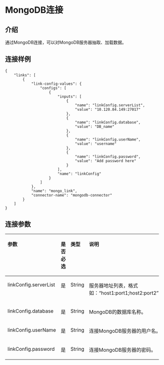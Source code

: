 # MongoDB连接<a name="dgc_02_0271"></a>

## 介绍<a name="zh-cn_topic_0108272832_section621837"></a>

通过MongoDB连接，可以对MongoDB服务器抽取、加载数据。

## 连接样例<a name="zh-cn_topic_0108272832_section6163607716523"></a>

```
{
    "links": [
        {
            "link-config-values": {
                "configs": [
                    {
                        "inputs": [
                            {
                                "name": "linkConfig.serverList",
                                "value": "10.120.84.149:27017"
                            },
                            {
                                "name": "linkConfig.database",
                                "value": "DB_name"
                            },
                            {
                                "name": "linkConfig.userName",
                                "value": "username"
                            },
                            {
                                "name": "linkConfig.password",
                                "value": "Add password here"
                            }
                        ],
                        "name": "linkConfig"
                    }
                ]
            },
            "name": "mongo_link",
            "connector-name": "mongodb-connector"
        }
    ]
}
```

## 连接参数<a name="zh-cn_topic_0108272832_section5035508012043"></a>

<a name="zh-cn_topic_0108272832_table13922888141527"></a>
<table><thead align="left"><tr id="zh-cn_topic_0108272832_row229143141527"><th class="cellrowborder" valign="top" width="19.84%" id="mcps1.1.5.1.1"><p id="zh-cn_topic_0108272832_p66756185141527"><a name="zh-cn_topic_0108272832_p66756185141527"></a><a name="zh-cn_topic_0108272832_p66756185141527"></a>参数</p>
</th>
<th class="cellrowborder" valign="top" width="20.34%" id="mcps1.1.5.1.2"><p id="zh-cn_topic_0108272832_p38541938141527"><a name="zh-cn_topic_0108272832_p38541938141527"></a><a name="zh-cn_topic_0108272832_p38541938141527"></a>是否必选</p>
</th>
<th class="cellrowborder" valign="top" width="16.68%" id="mcps1.1.5.1.3"><p id="zh-cn_topic_0108272832_p34889279141527"><a name="zh-cn_topic_0108272832_p34889279141527"></a><a name="zh-cn_topic_0108272832_p34889279141527"></a>类型</p>
</th>
<th class="cellrowborder" valign="top" width="43.14%" id="mcps1.1.5.1.4"><p id="zh-cn_topic_0108272832_p7459369141527"><a name="zh-cn_topic_0108272832_p7459369141527"></a><a name="zh-cn_topic_0108272832_p7459369141527"></a>说明</p>
</th>
</tr>
</thead>
<tbody><tr id="zh-cn_topic_0108272832_row2725489141730"><td class="cellrowborder" valign="top" width="19.84%" headers="mcps1.1.5.1.1 "><p id="zh-cn_topic_0108272832_p64025194161338"><a name="zh-cn_topic_0108272832_p64025194161338"></a><a name="zh-cn_topic_0108272832_p64025194161338"></a>linkConfig.serverList</p>
</td>
<td class="cellrowborder" valign="top" width="20.34%" headers="mcps1.1.5.1.2 "><p id="zh-cn_topic_0108272832_p18658186161338"><a name="zh-cn_topic_0108272832_p18658186161338"></a><a name="zh-cn_topic_0108272832_p18658186161338"></a>是</p>
</td>
<td class="cellrowborder" valign="top" width="16.68%" headers="mcps1.1.5.1.3 "><p id="zh-cn_topic_0108272832_p34918070161338"><a name="zh-cn_topic_0108272832_p34918070161338"></a><a name="zh-cn_topic_0108272832_p34918070161338"></a>String</p>
</td>
<td class="cellrowborder" valign="top" width="43.14%" headers="mcps1.1.5.1.4 "><p id="zh-cn_topic_0108272832_p9791447161338"><a name="zh-cn_topic_0108272832_p9791447161338"></a><a name="zh-cn_topic_0108272832_p9791447161338"></a>服务器地址列表，格式如：<span class="parmvalue" id="zh-cn_topic_0108272832_parmvalue21014167161338"><a name="zh-cn_topic_0108272832_parmvalue21014167161338"></a><a name="zh-cn_topic_0108272832_parmvalue21014167161338"></a>“host1:port1;host2:port2”</span>。</p>
</td>
</tr>
<tr id="zh-cn_topic_0108272832_row302832141730"><td class="cellrowborder" valign="top" width="19.84%" headers="mcps1.1.5.1.1 "><p id="zh-cn_topic_0108272832_p18431456161929"><a name="zh-cn_topic_0108272832_p18431456161929"></a><a name="zh-cn_topic_0108272832_p18431456161929"></a>linkConfig.database</p>
</td>
<td class="cellrowborder" valign="top" width="20.34%" headers="mcps1.1.5.1.2 "><p id="zh-cn_topic_0108272832_p16553004161929"><a name="zh-cn_topic_0108272832_p16553004161929"></a><a name="zh-cn_topic_0108272832_p16553004161929"></a>是</p>
</td>
<td class="cellrowborder" valign="top" width="16.68%" headers="mcps1.1.5.1.3 "><p id="zh-cn_topic_0108272832_p65724915161929"><a name="zh-cn_topic_0108272832_p65724915161929"></a><a name="zh-cn_topic_0108272832_p65724915161929"></a>String</p>
</td>
<td class="cellrowborder" valign="top" width="43.14%" headers="mcps1.1.5.1.4 "><p id="zh-cn_topic_0108272832_p22117919161929"><a name="zh-cn_topic_0108272832_p22117919161929"></a><a name="zh-cn_topic_0108272832_p22117919161929"></a>MongoDB的数据库名称。</p>
</td>
</tr>
<tr id="zh-cn_topic_0108272832_row14946728141730"><td class="cellrowborder" valign="top" width="19.84%" headers="mcps1.1.5.1.1 "><p id="zh-cn_topic_0108272832_p2311093316183"><a name="zh-cn_topic_0108272832_p2311093316183"></a><a name="zh-cn_topic_0108272832_p2311093316183"></a>linkConfig.userName</p>
</td>
<td class="cellrowborder" valign="top" width="20.34%" headers="mcps1.1.5.1.2 "><p id="zh-cn_topic_0108272832_p6004628016183"><a name="zh-cn_topic_0108272832_p6004628016183"></a><a name="zh-cn_topic_0108272832_p6004628016183"></a>是</p>
</td>
<td class="cellrowborder" valign="top" width="16.68%" headers="mcps1.1.5.1.3 "><p id="zh-cn_topic_0108272832_p3191052016183"><a name="zh-cn_topic_0108272832_p3191052016183"></a><a name="zh-cn_topic_0108272832_p3191052016183"></a>String</p>
</td>
<td class="cellrowborder" valign="top" width="43.14%" headers="mcps1.1.5.1.4 "><p id="zh-cn_topic_0108272832_p3461530816183"><a name="zh-cn_topic_0108272832_p3461530816183"></a><a name="zh-cn_topic_0108272832_p3461530816183"></a>连接MongoDB服务器的用户名。</p>
</td>
</tr>
<tr id="zh-cn_topic_0108272832_row53856530141730"><td class="cellrowborder" valign="top" width="19.84%" headers="mcps1.1.5.1.1 "><p id="zh-cn_topic_0108272832_p28305123161714"><a name="zh-cn_topic_0108272832_p28305123161714"></a><a name="zh-cn_topic_0108272832_p28305123161714"></a>linkConfig.password</p>
</td>
<td class="cellrowborder" valign="top" width="20.34%" headers="mcps1.1.5.1.2 "><p id="zh-cn_topic_0108272832_p11013606161714"><a name="zh-cn_topic_0108272832_p11013606161714"></a><a name="zh-cn_topic_0108272832_p11013606161714"></a>是</p>
</td>
<td class="cellrowborder" valign="top" width="16.68%" headers="mcps1.1.5.1.3 "><p id="zh-cn_topic_0108272832_p19686865161714"><a name="zh-cn_topic_0108272832_p19686865161714"></a><a name="zh-cn_topic_0108272832_p19686865161714"></a>String</p>
</td>
<td class="cellrowborder" valign="top" width="43.14%" headers="mcps1.1.5.1.4 "><p id="zh-cn_topic_0108272832_p51132237161714"><a name="zh-cn_topic_0108272832_p51132237161714"></a><a name="zh-cn_topic_0108272832_p51132237161714"></a>连接MongoDB服务器的密码。</p>
</td>
</tr>
</tbody>
</table>

